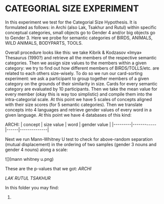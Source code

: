 # CATEGORIAL SIZE EXPERIMENT

In this experiment we test for the Categorial Size Hypothesis. It is formulated as follows: in Archi (also Lak, Tsakhur and Rutul) within specific conceptual categories, small objects go to Gender 4 and/or big objects go to Gender 3. Here we probe for semantic categories of BIRDS, ANIMALS, WILD ANIMALS, BODYPARTS, TOOLS. 

Overall procedure looks like this: we take Kibrik & Kodzasov «Imya» Thesaurus (1990?) and retrieve all the members of the respective semantic categories. Then we assign size values to the members within a given category: we try to find out how different members of BIRDS/TOLLS/etc. are related to each others size-wisely.
To do so we run our card-sorting experiment: we ask a participant to group together members of a given category on the grounds of their similarity in size. Cards for every semantic category are evaluated by 10 participants. Then we take the mean value for every member (okay this is way too simplistic) and compile them into the intra-categorial scale. At this point we have 5 scales of concepts aligned with their size scores (for 5 semantic categories). Then we translate concepts into 4 languages and retrieve gender values of every word in a given language. At this point we  have 4 databases of this kind:

ARCHI:
| concept | size value | word | gender value |
|---------|------------|------|--------------|

Next we run Mann-Whitney U test to check for above-random separation (mutual displacement) in the ordering of two samples (gender 3 nouns and gender 4 nouns) along a scale:

![](mann whitney u.png)

These are the p-values that we got:
_ARCHI_

_LAK_
_RUTUL_
_TSAKHUR_
 



In this folder you may find:

1. 
